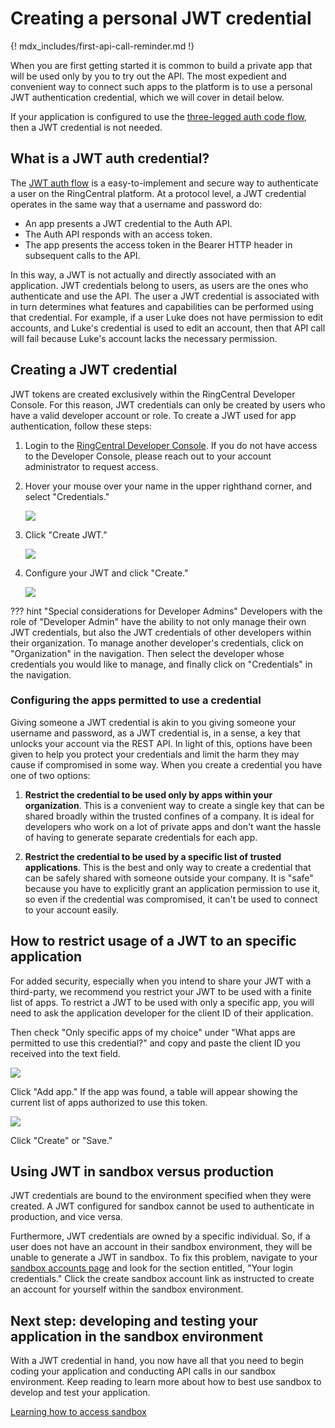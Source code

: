 # Creating a personal JWT credential

{! mdx_includes/first-api-call-reminder.md !}

When you are first getting started it is common to build a private app that will be used only by you to try out the API. The most expedient and convenient way to connect such apps to the platform is to use a personal JWT authentication credential, which we will cover in detail below. 

If your application is configured to use the [three-legged auth code flow](../../authentication/auth-code-flow/), then a JWT credential is not needed.

## What is a JWT auth credential?

The [JWT auth flow](../../authentication/jwt-flow/) is a easy-to-implement and secure way to authenticate a user on the RingCentral platform. At a protocol level, a JWT credential operates in the same way that a username and password do:

* An app presents a JWT credential to the Auth API.
* The Auth API responds with an access token.
* The app presents the access token in the Bearer HTTP header in subsequent calls to the API. 

In this way, a JWT is not actually and directly associated with an application. JWT credentials belong to users, as users are the ones who authenticate and use the API. The user a JWT credential is associated with in turn determines what features and capabilities can be performed using that credential. For example, if a user Luke does not have permission to edit accounts, and Luke's credential is used to edit an account, then that API call will fail because Luke's account lacks the necessary permission. 

## Creating a JWT credential

JWT tokens are created exclusively within the RingCentral Developer Console. For this reason, JWT credentials can only be created by users who have a valid developer account or role. To create a JWT used for app authentication, follow these steps:

1. Login to the [RingCentral Developer Console](https://developers.ringcentral.com/my-account.html). If you do not have access to the Developer Console, please reach out to your account administrator to request access. 

2. Hover your mouse over your name in the upper righthand corner, and select "Credentials."

    <img src="../../authentication/jwt-credentials-menu.png" class="img-fluid" style="max-width:300px">

3. Click "Create JWT."

    <img src="../../authentication/jwt-auth-list.png" class="img-fluid" style="max-width:600px">

4. Configure your JWT and click "Create." 

    <img src="../../authentication/jwt-auth-create.png" class="img-fluid" style="max-width:500px">

??? hint "Special considerations for Developer Admins"
    Developers with the role of "Developer Admin" have the ability to not only manage their own JWT credentials, but also the JWT credentials of other developers within their organization. 
	To manage another developer's credentials, click on "Organization" in the navigation. Then select the developer whose credentials you would like to manage, and finally click on "Credentials" in the navigation. 

### Configuring the apps permitted to use a credential

Giving someone a JWT credential is akin to you giving someone your username and password, as a JWT credential is, in a sense, a key that unlocks your account via the REST API. In light of this, options have been given to help you protect your credentials and limit the harm they may cause if compromised in some way. When you create a credential you have one of two options:

1. **Restrict the credential to be used only by apps within your organization**. This is a convenient way to create a single key that can be shared broadly within the trusted confines of a company. It is ideal for developers who work on a lot of private apps and don't want the hassle of having to generate separate credentials for each app. 

2. **Restrict the credential to be used by a specific list of trusted applications**. This is the best and only way to create a credential that can be safely shared with someone outside your company. It is "safe" because you have to explicitly grant an application permission to use it, so even if the credential was compromised, it can't be used to connect to your account easily. 

## How to restrict usage of a JWT to an specific application

For added security, especially when you intend to share your JWT with a third-party, we recommend you restrict your JWT to be used with a finite list of apps. To restrict a JWT to be used with only a specific app, you will need to ask the application developer for the client ID of their application. 

Then check "Only specific apps of my choice" under "What apps are permitted to use this credential?" and copy and paste the client ID you received into the text field. 

<img src="../../authentication/jwt-auth-clientid.png" class="img-fluid" style="max-width:500px">

Click "Add app." If the app was found, a table will appear showing the current list of apps authorized to use this token. 

<img src="../../authentication/jwt-auth-app-access.png" class="img-fluid" style="max-width:500px">

Click "Create" or "Save."

## Using JWT in sandbox versus production

JWT credentials are bound to the environment specified when they were created. A JWT configured for sandbox cannot be used to authenticate in production, and vice versa. 

Furthermore, JWT credentials are owned by a specific individual. So, if a user does not have an account in their sandbox environment, they will be unable to generate a JWT in sandbox. To fix this problem, navigate to your [sandbox accounts page](https://developers.ringcentral.com/console/sandbox) and look for the section entitled, "Your login credentials." Click the create sandbox account link as instructed to create an account for yourself within the sandbox environment.

## Next step: developing and testing your application in the sandbox environment

With a JWT credential in hand, you now have all that you need to begin coding your application and conducting API calls in our sandbox environment. Keep reading to learn more about how to best use sandbox to develop and test your application. 

<a class="btn btn-lg btn-primary" href="../using-sandbox/">Learning how to access sandbox</a>

